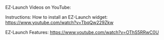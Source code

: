 EZ-Launch Videos on YouTube:

Instructions: How to install an EZ-Launch widget:
https://www.youtube.com/watch?v=TbqQw229Zkw

EZ-Launch Features:
https://www.youtube.com/watch?v=OThS5RRwC0U